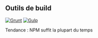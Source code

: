 ## Outils de build

[![Grunt](/assets/img/gruntjs.png)](http://gruntjs.com/)<!-- .element style="float: right" -->
[![Gulp](/assets/img/gulp-2x.png)](http://gulpjs.com/)

Tendance : NPM suffit la plupart du temps